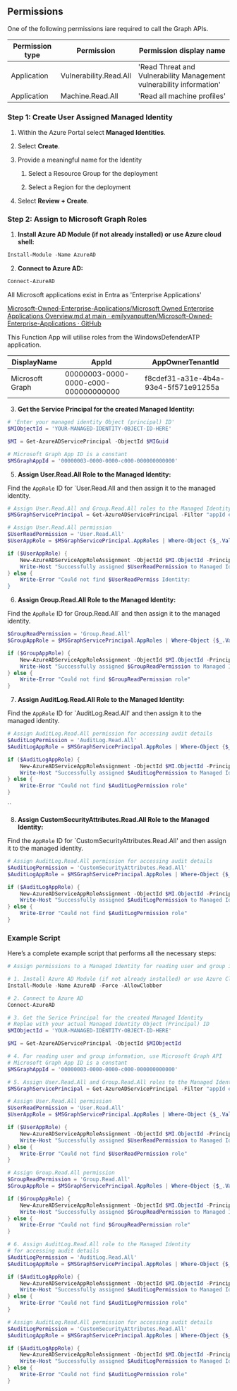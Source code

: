## Permissions

One of the following permissions iare required to call the Graph APIs.

| Permission type | Permission             | Permission display name                                              |
| --------------- | ---------------------- | -------------------------------------------------------------------- |
| Application     | Vulnerability.Read.All | 'Read Threat and Vulnerability Management vulnerability information' |
| Application     | Machine.Read.All       | 'Read all machine profiles'                                          |

### Step 1: Create User Assigned Managed Identity

1. Within the Azure Portal select **Managed Identities**.

2. Select **Create**.

3. Provide a meaningful name for the Identity
   
   1. Select a Resource Group for the deployment
   
   2. Select a Region for the deployment

4. Select **Review + Create**.

### Step 2: Assign to Microsoft Graph Roles

1. **Install Azure AD Module (if not already installed) or use Azure cloud shell:**

```powershell
Install-Module -Name AzureAD
```

2. **Connect to Azure AD:**

```powershell
Connect-AzureAD
```

All Microsoft applications exist in Entra as 'Enterprise Applications'

[Microsoft-Owned-Enterprise-Applications/Microsoft Owned Enterprise Applications Overview.md at main · emilyvanputten/Microsoft-Owned-Enterprise-Applications · GitHub](https://github.com/emilyvanputten/Microsoft-Owned-Enterprise-Applications/blob/main/Microsoft%20Owned%20Enterprise%20Applications%20Overview.md)

This Function App will utilise roles from the WindowsDefenderATP application.

| DisplayName     | AppId                                | AppOwnerTenantId                     |
| --------------- | ------------------------------------ | ------------------------------------ |
| Microsoft Graph | 00000003-0000-0000-c000-000000000000 | f8cdef31-a31e-4b4a-93e4-5f571e91255a |

3. **Get the Service Principal for the created Managed Identity:**

```powershell
# 'Enter your managed identity Object (principal) ID'
$MIObjectId = 'YOUR-MANAGED-IDENTITY-OBJECT-ID-HERE'

$MI = Get-AzureADServicePrincipal -ObjectId $MIGuid

# Microsoft Graph App ID is a constant
$MSGraphAppId = '00000003-0000-0000-c000-000000000000'
```

5. **Assign User.Read.All Role to the Managed Identity:**

Find the `AppRole` ID for `User.Read.All and then assign it to the managed identity.

```powershell
# Assign User.Read.All and Group.Read.All roles to the Managed Identity
$MSGraphServicePrincipal = Get-AzureADServicePrincipal -Filter "appId eq '$MSGraphAppId'"

# Assign User.Read.All permission
$UserReadPermission = 'User.Read.All'
$UserAppRole = $MSGraphServicePrincipal.AppRoles | Where-Object {$_.Value -eq $UserReadPermission -and $_.AllowedMemberTypes -contains 'Application'}

if ($UserAppRole) {
    New-AzureADServiceAppRoleAssignment -ObjectId $MI.ObjectId -PrincipalId $MI.ObjectId -ResourceId $MSGraphServicePrincipal.ObjectId -Id $UserAppRole.Id
    Write-Host "Successfully assigned $UserReadPermission to Managed Identity" -ForegroundColor Green
} else {
    Write-Error "Could not find $UserReadPermiss Identity:
}
```

6. **Assign Group.Read.All Role to the Managed Identity:**

Find the `AppRole` ID for Group.Read.All` and then assign it to the managed identity.

```powershell
$GroupReadPermission = 'Group.Read.All'
$GroupAppRole = $MSGraphServicePrincipal.AppRoles | Where-Object {$_.Value -eq $GroupReadPermission -and $_.AllowedMemberTypes -contains 'Application'}

if ($GroupAppRole) {
    New-AzureADServiceAppRoleAssignment -ObjectId $MI.ObjectId -PrincipalId $MI.ObjectId -ResourceId $MSGraphServicePrincipal.ObjectId -Id $GroupAppRole.Id
    Write-Host "Successfully assigned $GroupReadPermission to Managed Identity" -ForegroundColor Green
} else {
    Write-Error "Could not find $GroupReadPermission role"
}
```

7. **Assign AuditLog.Read.All Role to the Managed Identity:**

Find the `AppRole` ID for `AuditLog.Read.All' and then assign it to the managed identity.

```powershell
# Assign AuditLog.Read.All permission for accessing audit details
$AuditLogPermission = 'AuditLog.Read.All'
$AuditLogAppRole = $MSGraphServicePrincipal.AppRoles | Where-Object {$_.Value -eq $AuditLogPermission -and $_.AllowedMemberTypes -contains 'Application'}

if ($AuditLogAppRole) {
    New-AzureADServiceAppRoleAssignment -ObjectId $MI.ObjectId -PrincipalId $MI.ObjectId -ResourceId $MSGraphServicePrincipal.ObjectId -Id $AuditLogAppRole.Id
    Write-Host "Successfully assigned $AuditLogPermission to Managed Identity" -ForegroundColor Green
} else {
    Write-Error "Could not find $AuditLogPermission role"
}
```

``

8. **Assign CustomSecurityAttributes.Read.All Role to the Managed Identity:**

Find the `AppRole` ID for `CustomSecurityAttributes.Read.All' and then assign it to the managed identity.

```powershell
# Assign AuditLog.Read.All permission for accessing audit details
$AuditLogPermission = 'CustomSecurityAttributes.Read.All'
$AuditLogAppRole = $MSGraphServicePrincipal.AppRoles | Where-Object {$_.Value -eq $AuditLogPermission -and $_.AllowedMemberTypes -contains 'Application'}

if ($AuditLogAppRole) {
    New-AzureADServiceAppRoleAssignment -ObjectId $MI.ObjectId -PrincipalId $MI.ObjectId -ResourceId $MSGraphServicePrincipal.ObjectId -Id $AuditLogAppRole.Id
    Write-Host "Successfully assigned $AuditLogPermission to Managed Identity" -ForegroundColor Green
} else {
    Write-Error "Could not find $AuditLogPermission role"
}
```

### Example Script

Here’s a complete example script that performs all the necessary steps:

```powershell
# Assign permissions to a Managed Identity for reading user and group information from Azure AD/Entra

# 1. Install Azure AD Module (if not already installed) or use Azure Cloud Shell
Install-Module -Name AzureAD -Force -AllowClobber

# 2. Connect to Azure AD
Connect-AzureAD

# 3. Get the Serice Principal for the created Managed Identity
# Replae with your actual Managed Identity Object (Principal) ID
$MIObjectId = 'YOUR-MANAGED-IDENTITY-OBJECT-ID-HERE'

$MI = Get-AzureADServicePrincipal -ObjectId $MIObjectId

# 4. For reading user and group information, use Microsoft Graph API
# Microsoft Graph App ID is a constant
$MSGraphAppId = '00000003-0000-0000-c000-000000000000'

# 5. Assign User.Read.All and Group.Read.All roles to the Managed Identity
$MSGraphServicePrincipal = Get-AzureADServicePrincipal -Filter "appId eq '$MSGraphAppId'"

# Assign User.Read.All permission
$UserReadPermission = 'User.Read.All'
$UserAppRole = $MSGraphServicePrincipal.AppRoles | Where-Object {$_.Value -eq $UserReadPermission -and $_.AllowedMemberTypes -contains 'Application'}

if ($UserAppRole) {
    New-AzureADServiceAppRoleAssignment -ObjectId $MI.ObjectId -PrincipalId $MI.ObjectId -ResourceId $MSGraphServicePrincipal.ObjectId -Id $UserAppRole.Id
    Write-Host "Successfully assigned $UserReadPermission to Managed Identity" -ForegroundColor Green
} else {
    Write-Error "Could not find $UserReadPermission role"
}

# Assign Group.Read.All permission
$GroupReadPermission = 'Group.Read.All'
$GroupAppRole = $MSGraphServicePrincipal.AppRoles | Where-Object {$_.Value -eq $GroupReadPermission -and $_.AllowedMemberTypes -contains 'Application'}

if ($GroupAppRole) {
    New-AzureADServiceAppRoleAssignment -ObjectId $MI.ObjectId -PrincipalId $MI.ObjectId -ResourceId $MSGraphServicePrincipal.ObjectId -Id $GroupAppRole.Id
    Write-Host "Successfully assigned $GroupReadPermission to Managed Identity" -ForegroundColor Green
} else {
    Write-Error "Could not find $GroupReadPermission role"
}

# 6. Assign AuditLog.Read.All role to the Managed Identity
# for accessing audit details
$AuditLogPermission = 'AuditLog.Read.All'
$AuditLogAppRole = $MSGraphServicePrincipal.AppRoles | Where-Object {$_.Value -eq $AuditLogPermission -and $_.AllowedMemberTypes -contains 'Application'}

if ($AuditLogAppRole) {
    New-AzureADServiceAppRoleAssignment -ObjectId $MI.ObjectId -PrincipalId $MI.ObjectId -ResourceId $MSGraphServicePrincipal.ObjectId -Id $AuditLogAppRole.Id
    Write-Host "Successfully assigned $AuditLogPermission to Managed Identity" -ForegroundColor Green
} else {
    Write-Error "Could not find $AuditLogPermission role"
}

# Assign AuditLog.Read.All permission for accessing audit details
$AuditLogPermission = 'CustomSecurityAttributes.Read.All'
$AuditLogAppRole = $MSGraphServicePrincipal.AppRoles | Where-Object {$_.Value -eq $AuditLogPermission -and $_.AllowedMemberTypes -contains 'Application'}

if ($AuditLogAppRole) {
    New-AzureADServiceAppRoleAssignment -ObjectId $MI.ObjectId -PrincipalId $MI.ObjectId -ResourceId $MSGraphServicePrincipal.ObjectId -Id $AuditLogAppRole.Id
    Write-Host "Successfully assigned $AuditLogPermission to Managed Identity" -ForegroundColor Green
} else {
    Write-Error "Could not find $AuditLogPermission role"
}
```

### 
